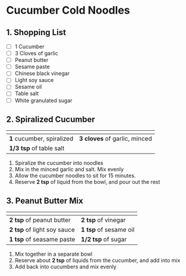 # Cucumber Cold Noodles

## 1. Shopping List
- [ ] 1 Cucumber
- [ ] 3 Cloves of garlic
- [ ] Peanut butter
- [ ] Sesame paste
- [ ] Chinese black vinegar
- [ ] Light soy sauce
- [ ] Sesame oil
- [ ] Table salt
- [ ] White granulated sugar

## 2. Spiralized Cucumber
|<!-- -->|<!-- -->|
|---|---|
| **1** cucumber, spiralized | **3 cloves** of garlic, minced|
| **1/3 tsp** of table salt| |

1. Spiralize the cucumber into noodles
2. Mix in the minced garlic and salt. Mix evenly
3. Allow the cucumber noodles to sit for 15 minutes.
4. Reserve **2 tsp** of liquid from the bowl, and pour out the rest

## 3. Peanut Butter Mix
|<!-- -->|<!-- -->|
|---|---|
|**2 tsp** of peanut butter|**2 tsp** of vinegar|
|**2 tsp** of light soy sauce|**1 tsp** of sesame oil|
|**1 tsp** of seasame paste|**1/2 tsp** of sugar|

1. Mix together in a separate bowl
2. Reserve about **2 tsp** of liquids from the cucumber, and add into mix
3. Add back into cucumbers and mix evenly